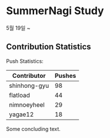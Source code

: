 # SummerNagi Study

5월 19일 ~ 

## Contribution Statistics

Push Statistics:

| Contributor | Pushes |
| ----------- | ------ |
| shinhong-gyu | 98 |
| flatload | 44 |
| nimnoeyheel | 29 |
| yagae12 | 18 |

Some concluding text.
